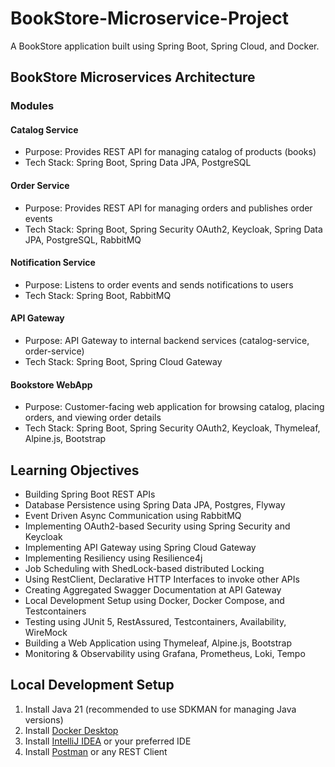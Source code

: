 # BookStore-Microservice-Project

A BookStore application built using Spring Boot, Spring Cloud, and Docker.

## BookStore Microservices Architecture

### Modules

#### Catalog Service
- Purpose: Provides REST API for managing catalog of products (books)
- Tech Stack: Spring Boot, Spring Data JPA, PostgreSQL

#### Order Service
- Purpose: Provides REST API for managing orders and publishes order events
- Tech Stack: Spring Boot, Spring Security OAuth2, Keycloak, Spring Data JPA, PostgreSQL, RabbitMQ

#### Notification Service
- Purpose: Listens to order events and sends notifications to users
- Tech Stack: Spring Boot, RabbitMQ

#### API Gateway
- Purpose: API Gateway to internal backend services (catalog-service, order-service)
- Tech Stack: Spring Boot, Spring Cloud Gateway

#### Bookstore WebApp
- Purpose: Customer-facing web application for browsing catalog, placing orders, and viewing order details
- Tech Stack: Spring Boot, Spring Security OAuth2, Keycloak, Thymeleaf, Alpine.js, Bootstrap

## Learning Objectives

- Building Spring Boot REST APIs
- Database Persistence using Spring Data JPA, Postgres, Flyway
- Event Driven Async Communication using RabbitMQ
- Implementing OAuth2-based Security using Spring Security and Keycloak
- Implementing API Gateway using Spring Cloud Gateway
- Implementing Resiliency using Resilience4j
- Job Scheduling with ShedLock-based distributed Locking
- Using RestClient, Declarative HTTP Interfaces to invoke other APIs
- Creating Aggregated Swagger Documentation at API Gateway
- Local Development Setup using Docker, Docker Compose, and Testcontainers
- Testing using JUnit 5, RestAssured, Testcontainers, Availability, WireMock
- Building a Web Application using Thymeleaf, Alpine.js, Bootstrap
- Monitoring & Observability using Grafana, Prometheus, Loki, Tempo

## Local Development Setup

1. Install Java 21 (recommended to use SDKMAN for managing Java versions)
2. Install [Docker Desktop](https://www.docker.com/products/docker-desktop/)
3. Install [IntelliJ IDEA](https://www.jetbrains.com/idea/) or your preferred IDE
4. Install [Postman](https://www.postman.com/) or any REST Client